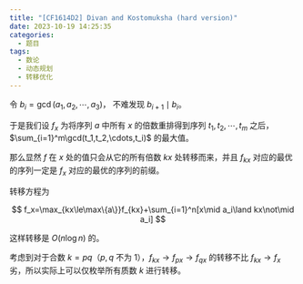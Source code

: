 ```yaml
---
title: "[CF1614D2] Divan and Kostomuksha (hard version)"
date: 2023-10-19 14:25:35
categories:
  - 题目
tags:
  - 数论
  - 动态规划
  - 转移优化
---
```

令 $b_i=\gcd(a_1,a_2,\cdots,a_3)$， 不难发现 $b_{i+1}\mid b_i$。

于是我们设 $f_x$ 为将序列 $a$ 中所有 $x$ 的倍数重排得到序列 $t_1,t_2,\cdots,t_m$ 之后，$\sum_{i=1}^m\gcd(t_1,t_2,\cdots,t_i)$ 的最大值。

那么显然 $f$ 在 $x$ 处的值只会从它的所有倍数 $kx$ 处转移而来，并且 $f_{kx}$ 对应的最优的序列一定是 $f_x$ 对应的最优的序列的前缀。

转移方程为

$$
f_x=\max_{kx\le\max\{a\}}f_{kx}+\sum_{i=1}^n[x\mid a_i\land kx\not\mid a_i]
$$

这样转移是 $O(n\log n)$ 的。

考虑到对于合数 $k=pq$（$p,q$ 不为 $1$），$f_{kx}\to f_{px}\to f_{qx}$ 的转移不比 $f_{kx}\to f_{x}$ 劣，所以实际上可以仅枚举所有质数 $k$ 进行转移。